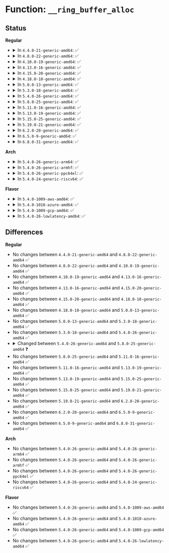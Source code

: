 # Function: <code>__ring_buffer_alloc</code>

## Status
<b>Regular</b>
<ul>
<li>
<details>
<summary>In <code>4.4.0-21-generic-amd64</code>: ✅</summary>

```c
struct ring_buffer * __ring_buffer_alloc(long unsigned int size, unsigned int flags, struct lock_class_key * key)
```

```json
{
  "name": "__ring_buffer_alloc",
  "collision_type": "Unique Global",
  "inline_type": "No",
  "funcs": [
    {
      "addr": 18446744071580197056,
      "name": "__ring_buffer_alloc",
      "external": true,
      "loc": "kernel/trace/ring_buffer.c:1301",
      "file": "kernel/trace/ring_buffer.c",
      "inline": "seen, unknown",
      "caller_inline": [],
      "caller_func": [
        "kernel/trace/trace.c:allocate_trace_buffer",
        "kernel/trace/trace.c:trace_init"
      ]
    }
  ],
  "symbols": [
    {
      "addr": 18446744071580197056,
      "name": "__ring_buffer_alloc",
      "section": ".text",
      "bind": "STB_GLOBAL",
      "size": 543
    }
  ]
}
```
</details>
</li>
<li>
<details>
<summary>In <code>4.8.0-22-generic-amd64</code>: ✅</summary>

```c
struct ring_buffer * __ring_buffer_alloc(long unsigned int size, unsigned int flags, struct lock_class_key * key)
```

```json
{
  "name": "__ring_buffer_alloc",
  "collision_type": "Unique Global",
  "inline_type": "No",
  "funcs": [
    {
      "addr": 18446744071580232464,
      "name": "__ring_buffer_alloc",
      "external": true,
      "loc": "kernel/trace/ring_buffer.c:1292",
      "file": "kernel/trace/ring_buffer.c",
      "inline": "seen, unknown",
      "caller_inline": [],
      "caller_func": [
        "kernel/trace/trace.c:trace_init",
        "kernel/trace/trace.c:allocate_trace_buffer"
      ]
    }
  ],
  "symbols": [
    {
      "addr": 18446744071580232464,
      "name": "__ring_buffer_alloc",
      "section": ".text",
      "bind": "STB_GLOBAL",
      "size": 541
    }
  ]
}
```
</details>
</li>
<li>
<details>
<summary>In <code>4.10.0-19-generic-amd64</code>: ✅</summary>

```c
struct ring_buffer * __ring_buffer_alloc(long unsigned int size, unsigned int flags, struct lock_class_key * key)
```

```json
{
  "name": "__ring_buffer_alloc",
  "collision_type": "Unique Global",
  "inline_type": "No",
  "funcs": [
    {
      "addr": 18446744071580273488,
      "name": "__ring_buffer_alloc",
      "external": true,
      "loc": "kernel/trace/ring_buffer.c:1285",
      "file": "kernel/trace/ring_buffer.c",
      "inline": "seen, unknown",
      "caller_inline": [],
      "caller_func": [
        "kernel/trace/trace.c:trace_init",
        "kernel/trace/trace.c:allocate_trace_buffer"
      ]
    }
  ],
  "symbols": [
    {
      "addr": 18446744071580273488,
      "name": "__ring_buffer_alloc",
      "section": ".text",
      "bind": "STB_GLOBAL",
      "size": 452
    }
  ]
}
```
</details>
</li>
<li>
<details>
<summary>In <code>4.13.0-16-generic-amd64</code>: ✅</summary>

```c
struct ring_buffer * __ring_buffer_alloc(long unsigned int size, unsigned int flags, struct lock_class_key * key)
```

```json
{
  "name": "__ring_buffer_alloc",
  "collision_type": "Unique Global",
  "inline_type": "No",
  "funcs": [
    {
      "addr": 18446744071580285856,
      "name": "__ring_buffer_alloc",
      "external": true,
      "loc": "kernel/trace/ring_buffer.c:1287",
      "file": "kernel/trace/ring_buffer.c",
      "inline": "seen, unknown",
      "caller_inline": [],
      "caller_func": [
        "kernel/trace/trace.c:early_trace_init",
        "kernel/trace/trace.c:allocate_trace_buffer"
      ]
    }
  ],
  "symbols": [
    {
      "addr": 18446744071580285856,
      "name": "__ring_buffer_alloc",
      "section": ".text",
      "bind": "STB_GLOBAL",
      "size": 448
    }
  ]
}
```
</details>
</li>
<li>
<details>
<summary>In <code>4.15.0-20-generic-amd64</code>: ✅</summary>

```c
struct ring_buffer * __ring_buffer_alloc(long unsigned int size, unsigned int flags, struct lock_class_key * key)
```

```json
{
  "name": "__ring_buffer_alloc",
  "collision_type": "Unique Global",
  "inline_type": "No",
  "funcs": [
    {
      "addr": 18446744071580339312,
      "name": "__ring_buffer_alloc",
      "external": true,
      "loc": "kernel/trace/ring_buffer.c:1290",
      "file": "kernel/trace/ring_buffer.c",
      "inline": "seen, unknown",
      "caller_inline": [],
      "caller_func": [
        "kernel/trace/trace.c:early_trace_init"
      ]
    }
  ],
  "symbols": [
    {
      "addr": 18446744071580339312,
      "name": "__ring_buffer_alloc",
      "section": ".text",
      "bind": "STB_GLOBAL",
      "size": 430
    }
  ]
}
```
</details>
</li>
<li>
<details>
<summary>In <code>4.18.0-10-generic-amd64</code>: ✅</summary>

```c
struct ring_buffer * __ring_buffer_alloc(long unsigned int size, unsigned int flags, struct lock_class_key * key)
```

```json
{
  "name": "__ring_buffer_alloc",
  "collision_type": "Unique Global",
  "inline_type": "No",
  "funcs": [
    {
      "addr": 18446744071580400688,
      "name": "__ring_buffer_alloc",
      "external": true,
      "loc": "kernel/trace/ring_buffer.c:1351",
      "file": "kernel/trace/ring_buffer.c",
      "inline": "seen, unknown",
      "caller_inline": [],
      "caller_func": [
        "kernel/trace/trace.c:early_trace_init"
      ]
    }
  ],
  "symbols": [
    {
      "addr": 18446744071580400688,
      "name": "__ring_buffer_alloc",
      "section": ".text",
      "bind": "STB_GLOBAL",
      "size": 430
    }
  ]
}
```
</details>
</li>
<li>
<details>
<summary>In <code>5.0.0-13-generic-amd64</code>: ✅</summary>

```c
struct ring_buffer * __ring_buffer_alloc(long unsigned int size, unsigned int flags, struct lock_class_key * key)
```

```json
{
  "name": "__ring_buffer_alloc",
  "collision_type": "Unique Global",
  "inline_type": "No",
  "funcs": [
    {
      "addr": 18446744071580454192,
      "name": "__ring_buffer_alloc",
      "external": true,
      "loc": "kernel/trace/ring_buffer.c:1399",
      "file": "kernel/trace/ring_buffer.c",
      "inline": "seen, unknown",
      "caller_inline": [],
      "caller_func": [
        "kernel/trace/trace.c:early_trace_init"
      ]
    }
  ],
  "symbols": [
    {
      "addr": 18446744071580454192,
      "name": "__ring_buffer_alloc",
      "section": ".text",
      "bind": "STB_GLOBAL",
      "size": 430
    }
  ]
}
```
</details>
</li>
<li>
<details>
<summary>In <code>5.3.0-18-generic-amd64</code>: ✅</summary>

```c
struct ring_buffer * __ring_buffer_alloc(long unsigned int size, unsigned int flags, struct lock_class_key * key)
```

```json
{
  "name": "__ring_buffer_alloc",
  "collision_type": "Unique Global",
  "inline_type": "No",
  "funcs": [
    {
      "addr": 18446744071580503632,
      "name": "__ring_buffer_alloc",
      "external": true,
      "loc": "kernel/trace/ring_buffer.c:1376",
      "file": "kernel/trace/ring_buffer.c",
      "inline": "seen, unknown",
      "caller_inline": [],
      "caller_func": [
        "kernel/trace/trace.c:tracer_alloc_buffers",
        "kernel/trace/trace.c:allocate_trace_buffer"
      ]
    }
  ],
  "symbols": [
    {
      "addr": 18446744071580503632,
      "name": "__ring_buffer_alloc",
      "section": ".text",
      "bind": "STB_GLOBAL",
      "size": 439
    }
  ]
}
```
</details>
</li>
<li>
<details>
<summary>In <code>5.4.0-26-generic-amd64</code>: ✅</summary>

```c
struct ring_buffer * __ring_buffer_alloc(long unsigned int size, unsigned int flags, struct lock_class_key * key)
```

```json
{
  "name": "__ring_buffer_alloc",
  "collision_type": "Unique Global",
  "inline_type": "No",
  "funcs": [
    {
      "addr": 18446744071580551440,
      "name": "__ring_buffer_alloc",
      "external": true,
      "loc": "kernel/trace/ring_buffer.c:1377",
      "file": "kernel/trace/ring_buffer.c",
      "inline": "seen, unknown",
      "caller_inline": [],
      "caller_func": [
        "kernel/trace/trace.c:tracer_alloc_buffers",
        "kernel/trace/trace.c:allocate_trace_buffer"
      ]
    }
  ],
  "symbols": [
    {
      "addr": 18446744071580551440,
      "name": "__ring_buffer_alloc",
      "section": ".text",
      "bind": "STB_GLOBAL",
      "size": 439
    }
  ]
}
```
</details>
</li>
<li>
<details>
<summary>In <code>5.8.0-25-generic-amd64</code>: ✅</summary>

```c
struct trace_buffer * __ring_buffer_alloc(long unsigned int size, unsigned int flags, struct lock_class_key * key)
```

```json
{
  "name": "__ring_buffer_alloc",
  "collision_type": "Unique Global",
  "inline_type": "No",
  "funcs": [
    {
      "addr": 18446744071580643056,
      "name": "__ring_buffer_alloc",
      "external": true,
      "loc": "kernel/trace/ring_buffer.c:1380",
      "file": "kernel/trace/ring_buffer.c",
      "inline": "seen, unknown",
      "caller_inline": [],
      "caller_func": [
        "kernel/trace/trace.c:allocate_trace_buffer"
      ]
    }
  ],
  "symbols": [
    {
      "addr": 18446744071580643056,
      "name": "__ring_buffer_alloc",
      "section": ".text",
      "bind": "STB_GLOBAL",
      "size": 449
    }
  ]
}
```
</details>
</li>
<li>
<details>
<summary>In <code>5.11.0-16-generic-amd64</code>: ✅</summary>

```c
struct trace_buffer * __ring_buffer_alloc(long unsigned int size, unsigned int flags, struct lock_class_key * key)
```

```json
{
  "name": "__ring_buffer_alloc",
  "collision_type": "Unique Global",
  "inline_type": "No",
  "funcs": [
    {
      "addr": 18446744071580633776,
      "name": "__ring_buffer_alloc",
      "external": true,
      "loc": "kernel/trace/ring_buffer.c:1627",
      "file": "kernel/trace/ring_buffer.c",
      "inline": "seen, unknown",
      "caller_inline": [],
      "caller_func": [
        "kernel/trace/trace.c:allocate_trace_buffer"
      ]
    }
  ],
  "symbols": [
    {
      "addr": 18446744071580633776,
      "name": "__ring_buffer_alloc",
      "section": ".text",
      "bind": "STB_GLOBAL",
      "size": 458
    }
  ]
}
```
</details>
</li>
<li>
<details>
<summary>In <code>5.13.0-19-generic-amd64</code>: ✅</summary>

```c
struct trace_buffer * __ring_buffer_alloc(long unsigned int size, unsigned int flags, struct lock_class_key * key)
```

```json
{
  "name": "__ring_buffer_alloc",
  "collision_type": "Unique Global",
  "inline_type": "No",
  "funcs": [
    {
      "addr": 18446744071580630640,
      "name": "__ring_buffer_alloc",
      "external": true,
      "loc": "kernel/trace/ring_buffer.c:1710",
      "file": "kernel/trace/ring_buffer.c",
      "inline": "seen, unknown",
      "caller_inline": [],
      "caller_func": [
        "kernel/trace/trace.c:allocate_trace_buffer"
      ]
    }
  ],
  "symbols": [
    {
      "addr": 18446744071580630640,
      "name": "__ring_buffer_alloc",
      "section": ".text",
      "bind": "STB_GLOBAL",
      "size": 468
    }
  ]
}
```
</details>
</li>
<li>
<details>
<summary>In <code>5.15.0-25-generic-amd64</code>: ✅</summary>

```c
struct trace_buffer * __ring_buffer_alloc(long unsigned int size, unsigned int flags, struct lock_class_key * key)
```

```json
{
  "name": "__ring_buffer_alloc",
  "collision_type": "Unique Global",
  "inline_type": "No",
  "funcs": [
    {
      "addr": 18446744071580802688,
      "name": "__ring_buffer_alloc",
      "external": true,
      "loc": "kernel/trace/ring_buffer.c:1710",
      "file": "kernel/trace/ring_buffer.c",
      "inline": "seen, unknown",
      "caller_inline": [],
      "caller_func": [
        "kernel/trace/trace.c:allocate_trace_buffer"
      ]
    }
  ],
  "symbols": [
    {
      "addr": 18446744071580802688,
      "name": "__ring_buffer_alloc",
      "section": ".text",
      "bind": "STB_GLOBAL",
      "size": 468
    }
  ]
}
```
</details>
</li>
<li>
<details>
<summary>In <code>5.19.0-21-generic-amd64</code>: ✅</summary>

```c
struct trace_buffer * __ring_buffer_alloc(long unsigned int size, unsigned int flags, struct lock_class_key * key)
```

```json
{
  "name": "__ring_buffer_alloc",
  "collision_type": "Unique Global",
  "inline_type": "No",
  "funcs": [
    {
      "addr": 18446744071581028288,
      "name": "__ring_buffer_alloc",
      "external": true,
      "loc": "kernel/trace/ring_buffer.c:1746",
      "file": "kernel/trace/ring_buffer.c",
      "inline": "seen, unknown",
      "caller_inline": [],
      "caller_func": [
        "kernel/trace/trace.c:allocate_trace_buffer"
      ]
    }
  ],
  "symbols": [
    {
      "addr": 18446744071581028288,
      "name": "__ring_buffer_alloc",
      "section": ".text",
      "bind": "STB_GLOBAL",
      "size": 507
    }
  ]
}
```
</details>
</li>
<li>
<details>
<summary>In <code>6.2.0-20-generic-amd64</code>: ✅</summary>

```c
struct trace_buffer * __ring_buffer_alloc(long unsigned int size, unsigned int flags, struct lock_class_key * key)
```

```json
{
  "name": "__ring_buffer_alloc",
  "collision_type": "Unique Global",
  "inline_type": "No",
  "funcs": [
    {
      "addr": 18446744071581329040,
      "name": "__ring_buffer_alloc",
      "external": true,
      "loc": "kernel/trace/ring_buffer.c:1808",
      "file": "kernel/trace/ring_buffer.c",
      "inline": "seen, unknown",
      "caller_inline": [],
      "caller_func": [
        "kernel/trace/trace.c:allocate_trace_buffer"
      ]
    }
  ],
  "symbols": [
    {
      "addr": 18446744071581329040,
      "name": "__ring_buffer_alloc",
      "section": ".text",
      "bind": "STB_GLOBAL",
      "size": 488
    }
  ]
}
```
</details>
</li>
<li>
<details>
<summary>In <code>6.5.0-9-generic-amd64</code>: ✅</summary>

```c
struct trace_buffer * __ring_buffer_alloc(long unsigned int size, unsigned int flags, struct lock_class_key * key)
```

```json
{
  "name": "__ring_buffer_alloc",
  "collision_type": "Unique Global",
  "inline_type": "No",
  "funcs": [
    {
      "addr": 18446744071581423728,
      "name": "__ring_buffer_alloc",
      "external": true,
      "loc": "kernel/trace/ring_buffer.c:1804",
      "file": "kernel/trace/ring_buffer.c",
      "inline": "seen, unknown",
      "caller_inline": [],
      "caller_func": [
        "kernel/trace/trace.c:allocate_trace_buffer"
      ]
    }
  ],
  "symbols": [
    {
      "addr": 18446744071581423728,
      "name": "__ring_buffer_alloc",
      "section": ".text",
      "bind": "STB_GLOBAL",
      "size": 488
    }
  ]
}
```
</details>
</li>
<li>
<details>
<summary>In <code>6.8.0-31-generic-amd64</code>: ✅</summary>

```c
struct trace_buffer * __ring_buffer_alloc(long unsigned int size, unsigned int flags, struct lock_class_key * key)
```

```json
{
  "name": "__ring_buffer_alloc",
  "collision_type": "Unique Global",
  "inline_type": "No",
  "funcs": [
    {
      "addr": 18446744071581532368,
      "name": "__ring_buffer_alloc",
      "external": true,
      "loc": "kernel/trace/ring_buffer.c:1638",
      "file": "kernel/trace/ring_buffer.c",
      "inline": "seen, unknown",
      "caller_inline": [],
      "caller_func": [
        "kernel/trace/trace.c:allocate_trace_buffer"
      ]
    }
  ],
  "symbols": [
    {
      "addr": 18446744071581532368,
      "name": "__ring_buffer_alloc",
      "section": ".text",
      "bind": "STB_GLOBAL",
      "size": 515
    }
  ]
}
```
</details>
</li>
</ul>
<b>Arch</b>
<ul>
<li>
<details>
<summary>In <code>5.4.0-26-generic-arm64</code>: ✅</summary>

```c
struct ring_buffer * __ring_buffer_alloc(long unsigned int size, unsigned int flags, struct lock_class_key * key)
```

```json
{
  "name": "__ring_buffer_alloc",
  "collision_type": "Unique Global",
  "inline_type": "No",
  "funcs": [
    {
      "addr": 18446603336491835624,
      "name": "__ring_buffer_alloc",
      "external": true,
      "loc": "kernel/trace/ring_buffer.c:1377",
      "file": "kernel/trace/ring_buffer.c",
      "inline": "seen, unknown",
      "caller_inline": [],
      "caller_func": [
        "kernel/trace/trace.c:tracer_alloc_buffers",
        "kernel/trace/trace.c:allocate_trace_buffer"
      ]
    }
  ],
  "symbols": [
    {
      "addr": 18446603336491835624,
      "name": "__ring_buffer_alloc",
      "section": ".text",
      "bind": "STB_GLOBAL",
      "size": 516
    }
  ]
}
```
</details>
</li>
<li>
<details>
<summary>In <code>5.4.0-26-generic-armhf</code>: ✅</summary>

```c
struct ring_buffer * __ring_buffer_alloc(long unsigned int size, unsigned int flags, struct lock_class_key * key)
```

```json
{
  "name": "__ring_buffer_alloc",
  "collision_type": "Unique Global",
  "inline_type": "No",
  "funcs": [
    {
      "addr": 3225777584,
      "name": "__ring_buffer_alloc",
      "external": true,
      "loc": "kernel/trace/ring_buffer.c:1377",
      "file": "kernel/trace/ring_buffer.c",
      "inline": "seen, unknown",
      "caller_inline": [],
      "caller_func": [
        "kernel/trace/trace.c:tracer_alloc_buffers",
        "kernel/trace/trace.c:allocate_trace_buffer"
      ]
    }
  ],
  "symbols": [
    {
      "addr": 3225777584,
      "name": "__ring_buffer_alloc",
      "section": ".text",
      "bind": "STB_GLOBAL",
      "size": 420
    }
  ]
}
```
</details>
</li>
<li>
<details>
<summary>In <code>5.4.0-26-generic-ppc64el</code>: ✅</summary>

```c
struct ring_buffer * __ring_buffer_alloc(long unsigned int size, unsigned int flags, struct lock_class_key * key)
```

```json
{
  "name": "__ring_buffer_alloc",
  "collision_type": "Unique Global",
  "inline_type": "No",
  "funcs": [
    {
      "addr": 13835058055284904928,
      "name": "__ring_buffer_alloc",
      "external": true,
      "loc": "kernel/trace/ring_buffer.c:1377",
      "file": "kernel/trace/ring_buffer.c",
      "inline": "seen, unknown",
      "caller_inline": [],
      "caller_func": [
        "kernel/trace/trace.c:tracer_alloc_buffers",
        "kernel/trace/trace.c:allocate_trace_buffer"
      ]
    }
  ],
  "symbols": [
    {
      "addr": 13835058055284904928,
      "name": "__ring_buffer_alloc",
      "section": ".text",
      "bind": "STB_GLOBAL",
      "size": 648
    }
  ]
}
```
</details>
</li>
<li>
<details>
<summary>In <code>5.4.0-24-generic-riscv64</code>: ✅</summary>

```c
struct ring_buffer * __ring_buffer_alloc(long unsigned int size, unsigned int flags, struct lock_class_key * key)
```

```json
{
  "name": "__ring_buffer_alloc",
  "collision_type": "Unique Global",
  "inline_type": "No",
  "funcs": [
    {
      "addr": 18446743936272137730,
      "name": "__ring_buffer_alloc",
      "external": true,
      "loc": "kernel/trace/ring_buffer.c:1377",
      "file": "kernel/trace/ring_buffer.c",
      "inline": "seen, unknown",
      "caller_inline": [],
      "caller_func": [
        "kernel/trace/trace.c:tracer_alloc_buffers",
        "kernel/trace/trace.c:allocate_trace_buffer"
      ]
    }
  ],
  "symbols": [
    {
      "addr": 18446743936272137730,
      "name": "__ring_buffer_alloc",
      "section": ".text",
      "bind": "STB_GLOBAL",
      "size": 410
    }
  ]
}
```
</details>
</li>
</ul>
<b>Flavor</b>
<ul>
<li>
<details>
<summary>In <code>5.4.0-1009-aws-amd64</code>: ✅</summary>

```c
struct ring_buffer * __ring_buffer_alloc(long unsigned int size, unsigned int flags, struct lock_class_key * key)
```

```json
{
  "name": "__ring_buffer_alloc",
  "collision_type": "Unique Global",
  "inline_type": "No",
  "funcs": [
    {
      "addr": 18446744071580520240,
      "name": "__ring_buffer_alloc",
      "external": true,
      "loc": "kernel/trace/ring_buffer.c:1377",
      "file": "kernel/trace/ring_buffer.c",
      "inline": "seen, unknown",
      "caller_inline": [],
      "caller_func": [
        "kernel/trace/trace.c:tracer_alloc_buffers",
        "kernel/trace/trace.c:allocate_trace_buffer"
      ]
    }
  ],
  "symbols": [
    {
      "addr": 18446744071580520240,
      "name": "__ring_buffer_alloc",
      "section": ".text",
      "bind": "STB_GLOBAL",
      "size": 439
    }
  ]
}
```
</details>
</li>
<li>
<details>
<summary>In <code>5.4.0-1010-azure-amd64</code>: ✅</summary>

```c
struct ring_buffer * __ring_buffer_alloc(long unsigned int size, unsigned int flags, struct lock_class_key * key)
```

```json
{
  "name": "__ring_buffer_alloc",
  "collision_type": "Unique Global",
  "inline_type": "No",
  "funcs": [
    {
      "addr": 18446744071580469104,
      "name": "__ring_buffer_alloc",
      "external": true,
      "loc": "kernel/trace/ring_buffer.c:1377",
      "file": "kernel/trace/ring_buffer.c",
      "inline": "seen, unknown",
      "caller_inline": [],
      "caller_func": [
        "kernel/trace/trace.c:tracer_alloc_buffers",
        "kernel/trace/trace.c:allocate_trace_buffer"
      ]
    }
  ],
  "symbols": [
    {
      "addr": 18446744071580469104,
      "name": "__ring_buffer_alloc",
      "section": ".text",
      "bind": "STB_GLOBAL",
      "size": 439
    }
  ]
}
```
</details>
</li>
<li>
<details>
<summary>In <code>5.4.0-1009-gcp-amd64</code>: ✅</summary>

```c
struct ring_buffer * __ring_buffer_alloc(long unsigned int size, unsigned int flags, struct lock_class_key * key)
```

```json
{
  "name": "__ring_buffer_alloc",
  "collision_type": "Unique Global",
  "inline_type": "No",
  "funcs": [
    {
      "addr": 18446744071580511488,
      "name": "__ring_buffer_alloc",
      "external": true,
      "loc": "kernel/trace/ring_buffer.c:1377",
      "file": "kernel/trace/ring_buffer.c",
      "inline": "seen, unknown",
      "caller_inline": [],
      "caller_func": [
        "kernel/trace/trace.c:tracer_alloc_buffers",
        "kernel/trace/trace.c:allocate_trace_buffer"
      ]
    }
  ],
  "symbols": [
    {
      "addr": 18446744071580511488,
      "name": "__ring_buffer_alloc",
      "section": ".text",
      "bind": "STB_GLOBAL",
      "size": 439
    }
  ]
}
```
</details>
</li>
<li>
<details>
<summary>In <code>5.4.0-26-lowlatency-amd64</code>: ✅</summary>

```c
struct ring_buffer * __ring_buffer_alloc(long unsigned int size, unsigned int flags, struct lock_class_key * key)
```

```json
{
  "name": "__ring_buffer_alloc",
  "collision_type": "Unique Global",
  "inline_type": "No",
  "funcs": [
    {
      "addr": 18446744071580567824,
      "name": "__ring_buffer_alloc",
      "external": true,
      "loc": "kernel/trace/ring_buffer.c:1377",
      "file": "kernel/trace/ring_buffer.c",
      "inline": "seen, unknown",
      "caller_inline": [],
      "caller_func": [
        "kernel/trace/trace.c:tracer_alloc_buffers",
        "kernel/trace/trace.c:allocate_trace_buffer"
      ]
    }
  ],
  "symbols": [
    {
      "addr": 18446744071580567824,
      "name": "__ring_buffer_alloc",
      "section": ".text",
      "bind": "STB_GLOBAL",
      "size": 439
    }
  ]
}
```
</details>
</li>
</ul>

## Differences
<b>Regular</b>
<ul>
<li>
No changes between <code>4.4.0-21-generic-amd64</code> and <code>4.8.0-22-generic-amd64</code> ✅
</li>
<li>
No changes between <code>4.8.0-22-generic-amd64</code> and <code>4.10.0-19-generic-amd64</code> ✅
</li>
<li>
No changes between <code>4.10.0-19-generic-amd64</code> and <code>4.13.0-16-generic-amd64</code> ✅
</li>
<li>
No changes between <code>4.13.0-16-generic-amd64</code> and <code>4.15.0-20-generic-amd64</code> ✅
</li>
<li>
No changes between <code>4.15.0-20-generic-amd64</code> and <code>4.18.0-10-generic-amd64</code> ✅
</li>
<li>
No changes between <code>4.18.0-10-generic-amd64</code> and <code>5.0.0-13-generic-amd64</code> ✅
</li>
<li>
No changes between <code>5.0.0-13-generic-amd64</code> and <code>5.3.0-18-generic-amd64</code> ✅
</li>
<li>
No changes between <code>5.3.0-18-generic-amd64</code> and <code>5.4.0-26-generic-amd64</code> ✅
</li>
<li>
<details>
<summary>Changed between <code>5.4.0-26-generic-amd64</code> and <code>5.8.0-25-generic-amd64</code> ❓</summary>
<ul>
<li>
<b>Return type changed. </b>
<code>struct ring_buffer *</code> ➡️ <code>struct trace_buffer *</code>
</li>
</ul>
</details>
</li>
<li>
No changes between <code>5.8.0-25-generic-amd64</code> and <code>5.11.0-16-generic-amd64</code> ✅
</li>
<li>
No changes between <code>5.11.0-16-generic-amd64</code> and <code>5.13.0-19-generic-amd64</code> ✅
</li>
<li>
No changes between <code>5.13.0-19-generic-amd64</code> and <code>5.15.0-25-generic-amd64</code> ✅
</li>
<li>
No changes between <code>5.15.0-25-generic-amd64</code> and <code>5.19.0-21-generic-amd64</code> ✅
</li>
<li>
No changes between <code>5.19.0-21-generic-amd64</code> and <code>6.2.0-20-generic-amd64</code> ✅
</li>
<li>
No changes between <code>6.2.0-20-generic-amd64</code> and <code>6.5.0-9-generic-amd64</code> ✅
</li>
<li>
No changes between <code>6.5.0-9-generic-amd64</code> and <code>6.8.0-31-generic-amd64</code> ✅
</li>
</ul>
<b>Arch</b>
<ul>
<li>
No changes between <code>5.4.0-26-generic-amd64</code> and <code>5.4.0-26-generic-arm64</code> ✅
</li>
<li>
No changes between <code>5.4.0-26-generic-amd64</code> and <code>5.4.0-26-generic-armhf</code> ✅
</li>
<li>
No changes between <code>5.4.0-26-generic-amd64</code> and <code>5.4.0-26-generic-ppc64el</code> ✅
</li>
<li>
No changes between <code>5.4.0-26-generic-amd64</code> and <code>5.4.0-24-generic-riscv64</code> ✅
</li>
</ul>
<b>Flavor</b>
<ul>
<li>
No changes between <code>5.4.0-26-generic-amd64</code> and <code>5.4.0-1009-aws-amd64</code> ✅
</li>
<li>
No changes between <code>5.4.0-26-generic-amd64</code> and <code>5.4.0-1010-azure-amd64</code> ✅
</li>
<li>
No changes between <code>5.4.0-26-generic-amd64</code> and <code>5.4.0-1009-gcp-amd64</code> ✅
</li>
<li>
No changes between <code>5.4.0-26-generic-amd64</code> and <code>5.4.0-26-lowlatency-amd64</code> ✅
</li>
</ul>

